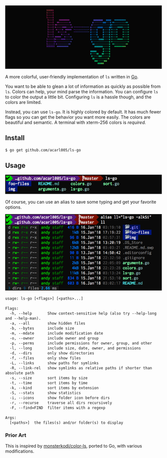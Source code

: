 ![ls-go](./img/ls-go.png)

A more colorful, user-friendly implementation of `ls` written in [Go](https://golang.org/).

You want to be able to glean a lot of information as quickly as possible from `ls`.
Colors can help, your mind parse the information.
You can configure `ls` to color the output a little bit.
Configuring `ls` is a hassle though, and the colors are limited.

Instead, you can use `ls-go`.
It is highly colored by default.
It has much fewer flags so you can get the behavior you want more easily.
The colors are beautiful and semantic.
A terminal with xterm-256 colors is **required*.*


## Install

```sh
$ go get github.com/acarl005/ls-go
```

## Usage

![demo-1](./img/demo-1.png)

Of course, you can use an alias to save some typing and get your favorite options.

![demo-2](./img/demo-2.png)

```
usage: ls-go [<flags>] [<paths>...]

Flags:
  -h, --help       Show context-sensitive help (also try --help-long and --help-man).
  -a, --all        show hidden files
  -b, --bytes      include size
  -m, --mdate      include modification date
  -o, --owner      include owner and group
  -p, --perms      include permissions for owner, group, and other
  -l, --long       include size, date, owner, and permissions
  -d, --dirs       only show directories
  -f, --files      only show files
  -L, --links      show paths for symlinks
  -R, --link-rel   show symlinks as relative paths if shorter than absolute path
  -s, --size       sort items by size
  -t, --time       sort items by time
  -k, --kind       sort items by extension
  -S, --stats      show statistics
  -i, --icons      show folder icon before dirs
  -r, --recurse    traverse all dirs recursively
  -F, --find=FIND  filter items with a regexp

Args:
  [<paths>]  the files(s) and/or folder(s) to display
```

### Prior Art

This is inspired by [monsterkodi/color-ls](https://github.com/monsterkodi/color-ls), ported to Go, with various modifications.

